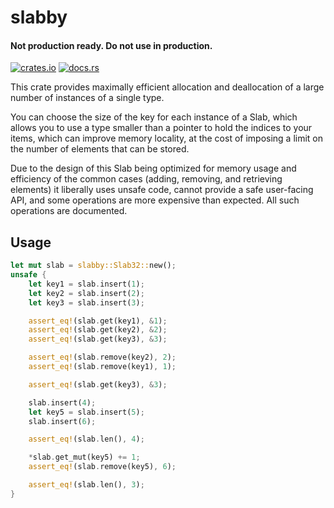 # slabby

#### Not production ready. Do not use in production.

[![crates.io](https://img.shields.io/crates/v/slabby)](https://crates.io/crates/slabby)
[![docs.rs](https://img.shields.io/docsrs/slabby)](https://docs.rs/slabby)

This crate provides maximally efficient allocation and deallocation of a large number of instances of a single type.

You can choose the size of the key for each instance of a Slab, which allows you to use a type smaller than a pointer to hold the indices to your items, which can improve memory locality, at the cost of imposing a limit on the number of elements that can be stored.

Due to the design of this Slab being optimized for memory usage and efficiency of the common cases (adding, removing, and retrieving elements) it liberally uses unsafe code, cannot provide a safe user-facing API, and some operations are more expensive than expected. All such operations are documented.

## Usage

```rust
let mut slab = slabby::Slab32::new();
unsafe {
    let key1 = slab.insert(1);
    let key2 = slab.insert(2);
    let key3 = slab.insert(3);

    assert_eq!(slab.get(key1), &1);
    assert_eq!(slab.get(key2), &2);
    assert_eq!(slab.get(key3), &3);

    assert_eq!(slab.remove(key2), 2);
    assert_eq!(slab.remove(key1), 1);

    assert_eq!(slab.get(key3), &3);

    slab.insert(4);
    let key5 = slab.insert(5);
    slab.insert(6);

    assert_eq!(slab.len(), 4);

    *slab.get_mut(key5) += 1;
    assert_eq!(slab.remove(key5), 6);

    assert_eq!(slab.len(), 3);
}
```

